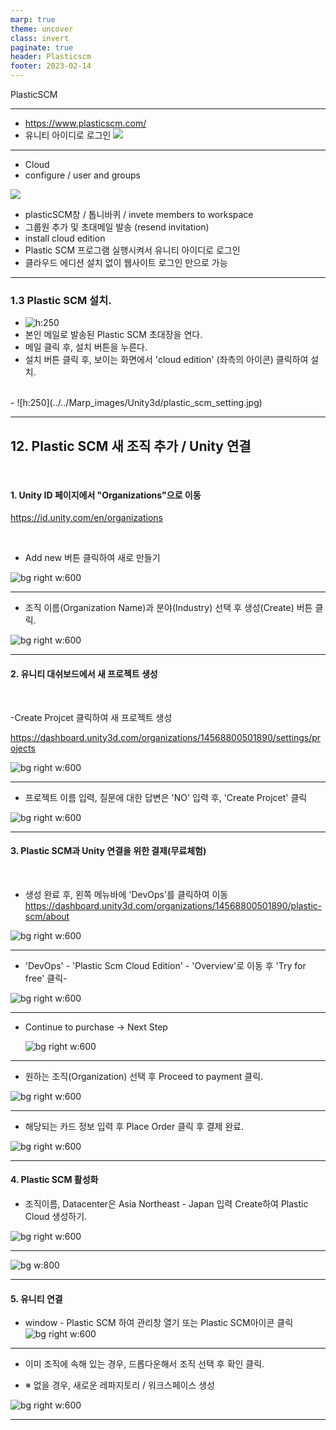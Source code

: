```yaml
---
marp: true
theme: uncover
class: invert
paginate: true
header: Plasticscm
footer: 2023-02-14
---
```


PlasticSCM

---

* https://www.plasticscm.com/
* 유니티 아이디로 로그인
![](../../Marp_images/Unity3d/plasticscm_1.png)

---

* Cloud
* configure / user and groups

![](../../Marp_images/Unity3d/plasticscm_2.png)
* plasticSCM창 / 톱니바퀴 / invete members to workspace
* 그룹원 추가 및 초대메일 발송 (resend invitation)
* install cloud edition
* Plastic SCM 프로그램 실행시켜서 유니티 아이디로 로그인
* 클라우드 에디션 설치 없이 웹사이트 로그인 만으로 가능

---

### 1.3 Plastic SCM 설치.
- ![h:250](../../Marp_images/Unity3d/plastic_scm_setting_mail1.jpg) 
- 본인 메일로 발송된 Plastic SCM 초대장을 연다.
- 메일 클릭 후, 설치 버튼을 누른다.
- 설치 버튼 클릭 후, 보이는 화면에서 'cloud edition' (좌측의 아이콘) 클릭하여 설치. 
<br>
- ![h:250](../../Marp_images/Unity3d/plastic_scm_setting.jpg) 

---

## 12. Plastic SCM 새 조직 추가 / Unity 연결
<br>

#### 1. Unity ID 페이지에서 "Organizations"으로 이동
https://id.unity.com/en/organizations

<br>

- Add new 버튼 클릭하여 새로 만들기

![bg right w:600](../../Marp_images/Unity3d/organizations_unity.png)

---

- 조직 이름(Organization Name)과 분야(Industry) 선택 후 생성(Create) 버튼 클릭.


![bg right w:600](../../Marp_images/Unity3d/unity_id_create.png)

---

#### 2. 유니티 대쉬보드에서  새 프로젝트 생성

<br>

-Create Projcet 클릭하여 새 프로젝트 생성

https://dashboard.unity3d.com/organizations/14568800501890/settings/projects

![bg right w:600](../../Marp_images/Unity3d/unity_create_project.png)

---

- 프로젝트 이름 입력, 질문에 대한 답변은 'NO' 입력 후,
 'Create Projcet' 클릭

![bg right w:600](../../Marp_images/Unity3d/create_project.png)

---

#### 3. Plastic SCM과 Unity 연결을 위한 결제(무료체험)
<br>

- 생성 완료 후, 왼쪽 메뉴바에 'DevOps'를 클릭하여 이동
https://dashboard.unity3d.com/organizations/14568800501890/plastic-scm/about

![bg right w:600](../../Marp_images/Unity3d/devops.png)

---

- 'DevOps' - 'Plastic Scm Cloud Edition' - 'Overview'로 이동 후 'Try for free' 클릭- 

![bg right w:600](../../Marp_images/Unity3d/plastic_scm_cloud_edition.png)

---

- Continue to purchase → Next Step

	![bg right w:600 ](../../Marp_images/Unity3d/continue_to_purchase.png)

---

- 원하는 조직(Organization) 선택 후 Proceed to payment 클릭.

![bg right w:600 ](../../Marp_images/Unity3d/select_organization.png)

---

- 해당되는 카드 정보 입력 후 Place Order 클릭 후 결제 완료.

![bg right w:600 ](../../Marp_images/Unity3d/place_order.png)

---

#### 4. Plastic SCM 활성화 



- 조직이름, Datacenter은 Asia Northeast - Japan 입력 Create하여 Plastic Cloud 생성하기.

![bg right w:600 ](../../Marp_images/Unity3d/datacenter.png)

---

![bg w:800 ](../../Marp_images/Unity3d/damso-book.png)

---

#### 5. 유니티 연결

- window - Plastic SCM 하여 관리창 열기 또는 Plastic SCM아이콘 클릭
![bg right w:600 ](../../Marp_images/Unity3d/plastic_scm_window.png)

---

- 이미 조직에 속해 있는 경우, 
드롭다운해서 조직 선택 후 확인 클릭.

- ※ 없을 경우, 새로운 레파지토리 / 워크스페이스 생성

![bg right w:600 ](../../Marp_images/Unity3d/dropdown_group.png)

---